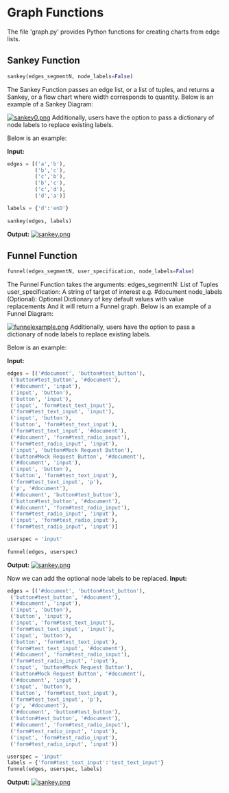 # Graph Functions

The file 'graph.py' provides Python functions for creating charts from edge lists.

## Sankey Function

```python
sankey(edges_segmentN, node_labels=False)
```

The Sankey Function passes an edge list, or a list of tuples, and returns a Sankey, or a flow chart where width corresponds to quantity. Below is an example of a Sankey Diagram:

[![sankey0.png](https://i.postimg.cc/4NnnmphJ/sankey0.png)](https://postimg.cc/w789ryVP)
Additionally, users have the option to pass a dictionary of node labels to replace existing labels.

Below is an example:

**Input:**
```python
edges = [('a','b'),
         ('b','c'),
         ('c','b'),
         ('b','c'),
         ('c','d'),
         ('d','a')]

labels = {'d':'enD'}
         
sankey(edges, labels)
```

**Output:**
[![sankey.png](https://i.postimg.cc/50v6NJH8/sankey.png)](https://postimg.cc/YGrpbJzS)

## Funnel Function

```python
funnel(edges_segmentN, user_specification, node_labels=False)
```

The Funnel Function takes the arguments: 
edges_segmentN: List of Tuples
user_specification: A string of target of interest e.g. #document
node_labels (Optional): Optional Dictionary of key default values with value replacements 
And it will return a Funnel graph. Below is an example of a Funnel Diagram:

[![funnelexample.png](https://i.postimg.cc/qvPxbKqT/newplot-2.png)](https://postimg.cc/tsz67YFS)
Additionally, users have the option to pass a dictionary of node labels to replace existing labels.

Below is an example:

**Input:**
```python
edges = [('#document', 'button#test_button'),
 ('button#test_button', '#document'),
 ('#document', 'input'),
 ('input', 'button'),
 ('button', 'input'),
 ('input', 'form#test_text_input'),
 ('form#test_text_input', 'input'),
 ('input', 'button'),
 ('button', 'form#test_text_input'),
 ('form#test_text_input', '#document'),
 ('#document', 'form#test_radio_input'),
 ('form#test_radio_input', 'input'),
 ('input', 'button#Mock Request Button'),
 ('button#Mock Request Button', '#document'),
 ('#document', 'input'),
 ('input', 'button'),
 ('button', 'form#test_text_input'),
 ('form#test_text_input', 'p'),
 ('p', '#document'),
 ('#document', 'button#test_button'),
 ('button#test_button', '#document'),
 ('#document', 'form#test_radio_input'),
 ('form#test_radio_input', 'input'),
 ('input', 'form#test_radio_input'),
 ('form#test_radio_input', 'input')]

userspec = 'input'
         
funnel(edges, userspec)
```

**Output:**
[![sankey.png](https://i.postimg.cc/FzHydgWj/newplot-3.png)](https://postimg.cc/dkgkgdK1)


Now we can add the optional node labels to be replaced.
**Input:**
```python
edges = [('#document', 'button#test_button'),
 ('button#test_button', '#document'),
 ('#document', 'input'),
 ('input', 'button'),
 ('button', 'input'),
 ('input', 'form#test_text_input'),
 ('form#test_text_input', 'input'),
 ('input', 'button'),
 ('button', 'form#test_text_input'),
 ('form#test_text_input', '#document'),
 ('#document', 'form#test_radio_input'),
 ('form#test_radio_input', 'input'),
 ('input', 'button#Mock Request Button'),
 ('button#Mock Request Button', '#document'),
 ('#document', 'input'),
 ('input', 'button'),
 ('button', 'form#test_text_input'),
 ('form#test_text_input', 'p'),
 ('p', '#document'),
 ('#document', 'button#test_button'),
 ('button#test_button', '#document'),
 ('#document', 'form#test_radio_input'),
 ('form#test_radio_input', 'input'),
 ('input', 'form#test_radio_input'),
 ('form#test_radio_input', 'input')]

userspec = 'input'
labels = {'form#test_text_input':'test_text_input'}        
funnel(edges, userspec, labels)
```

**Output:**
[![sankey.png](https://i.postimg.cc/rwrSrpJY/newplot-4.png)](https://postimg.cc/RWv6r42c)

